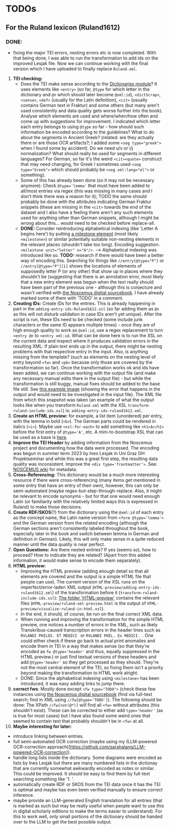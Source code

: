 # TODOs
## For the Ruland lexicon (Ruland1612)
### DONE:
- fixing the major TEI errors, nesting errors etc is now completed. With that being done, I was able to run the transformation to add ids on the improved Lesjak file. Now we can continue working with the final version which I have uploaded to finally replace `Ruland.xml`. 

1. **TEI checking:** 
   - Does the TEI make sense according to the [Dictionaries module](https://tei-c.org/release/doc/tei-p5-doc/en/html/DI.html)? It uses elements like `<entry>` (so far, `@type` for which letter in the dictionary and `@n` which should later become `@xml:id`), `<dictScrap>`, `<sense>`, `<def>` (usually for the Latin definition), `<cit>` (usually contains German text in Fraktur) and some others (but many aren't used consistently and data quality gets worse further into the book). Analyse which elements are used and where/when/how often and come up with suggestions for improvement. I indicated which letter each entry belongs to using `@type` so far - how should such information be encoded according to the guidelines? What to do about the segments in Ancient Greek? (related: are they actually there or are those OCR artifacts?; I added some `<seg type="greek">` when I found some by accident). Do we need u/v or i/j normalization? What should really be used for segments in different languages? For German, so far it's the weird `<cit><quote>` construct that may need changing, for Greek I sometimes used `<seg type="Greek">` which should probably be `<seg xml:lang="el">` or something). 
   - Some of this has already been done (so it may not be necessary anymore): Check `@type='lemma'` that must have been added to all/most entries via regex (this was missing in many cases and I don't think there was a reason for it); TODO the same should probably be done with the attributes indicating German Fraktur snippets (these are missing in the `<cit>` towards the end of the dataset and I also have a feeling there aren't any such elements used for anything other than German snippets, although I might be wrong about this... would need to be checked before replace-all.
   - **DONE:** Consider reintroducing alphabetical indexing (like 'Letter A begins here') by putting [a milestone element](https://tei-c.org/release/doc/tei-p5-doc/en/html/CO.html#CORS5) (most likely `<milestone>`) or similar potentially suitable non-nesting elements in the relevant places (shouldn't take too long). Encoding suggestion: `<milestone unit="letter" n="A"/>`. --> Alphabetical indexing was introduced like so. **TODO:** research if there would have been a better way of encoding this. Searching for things like `//entry[@type="P"]` or  `//entry[@type="P"][1]` shows the locations of elements of supposedly letter P (or any other) that show up in places where they shouldn't be (suggesting that there is an annotation error, most likely that a new entry element was begun when the text really should have been part of the previous one - although this is conjecture and wasn't verified with [the Noscemus digital sourcebook](https://transkribus.eu/r/noscemus/#/documents/668514). I have already marked some of them with 'TODO' in a comment.
2. **Creating IDs:** Create IDs for the entries. This is already happening in part in the `adding-entry-ids-Ruland1612.xsl` (so far adding them as `@n` as this will not disturb validation in case IDs aren't yet unique). After the script is run, these IDs need to be checked (some include junk characters or the same ID appears multiple times) - once they are of high enough quality to work as `@xml:id`, use a regex replacement to turn `<entry @n` to `<entry xml:id`. What can be done here is to run the XSL on the current data and inspect where it produces validation errors in the resulting XML: If plain text ends up in the output, there might be nesting problems with that respective entry in the input. Also, is anything missing from the template? (such as elements on the nesting level of entry beyond `<fw>` and `<pb>` because only those are covered by the transformation so far). Once the transformation works ok and ids have been added, we can continue working with the output file (and make any necessary manual edits there in the output file) - but while the transformation is still buggy, manual fixes should be added to the base file still. See [this example image](https://github.com/sarahalang/alchemical-dictionaries/blob/main/example-entry-nesting-problem.png) (showing the error that happens in the output and would need to be investigated in the input file). The XML file from which this snapshot was taken (an example of what the output looks like when you transform `Ruland.xml` with the XSL `transform-ruland-include-ids.xsl`) is: `adding-entry-ids-ruland1612.xml`.
3. **Create an HTML preview:** for example, a list item (unordered) per entry, with the lemma in bold (`<b>`). The German parts could be rendered in italics (`<i>`). Maybe use `<xsl:for-each>` to add something like `<h1>A</h1>` before the first entry of `@type='A'`, etc. A mini-to-bootstrap XSL that can be used as a base is [here](https://github.com/sarahalang/Harvard_BeyondTEI_Workshop_SLang2022/blob/main/ADDITIONAL_RESOURCES/XSL_BASE_STYLESHEETS/mini-bootstrap.xsl). 
4. **Improve the TEI Header** by adding information from the Noscemus project and documenting how the data were processed. The encoding was begun in summer term 2023 by Ines Lesjak in Uni Graz DH Projektseminar and while this was a great first step, the resulting data quality was inconsistent. Improve the `<div type='frontmatter'>`. See: [NOSCEMUS wiki](https://wiki.uibk.ac.at/noscemus/Lexicon_Alchemiae) for metadata.  
5. **Cross-Referencing:** This dictionary would be a much more interesting resource if there were cross-referencing (many items get mentioned in some entry that have an entry of their own), however, this can only be semi-automated (maybe regex-but-step-through-replace. Also, it might be relevant to encode synonyms - but for that one would need enough Latin (or familiarity with the relatively limited ways this is expressed in Ruland) to make those decisions.
6. **Create RDF/SKOS**(?) from the dictionary using the `@xml:id` of each entry as the concept name, the Latin name version from `<form @type='lemma'>` and the German version from the related encoding (although the German sections aren't consistently labeled throughout the book, especially later in the book and switch between lemma in German and definition in German). Likely, this will only make sense in a quite reduced manner until the data quality is near perfect.
7. **Open Questions:** Are there nested entries? If yes (seems so), how to proceed? How to indicate they are related? (Apart from this added information, it would make sense to encode them separately). 
8. **HTML preview:**
   - Improving the HTML preview (adding enough detail so that all elements are covered and the output is a simple HTML file that people can use). The current version of the XSL runs on the imperfect/error-laden XML output (`HTML-preview/adding-entry-ids-ruland1612.xml`) of the transformation before it (`transform-ruland-include-ids.xsl`): [The folder 'HTML-preview'](https://github.com/sarahalang/alchemical-dictionaries/tree/main/HTML-preview) contains the relevant files (`HTML-preview/ruland-xml-preview.html` is the output of `HTML-preview/visualize-ruland-in-html.xsl`).
   - In the end, it should, of course, be run on the final correct XML data.
   - When running and improving the transformation for the simple HTML preview, one notices a number of errors in the XML, such as likely Transkribus-caused transcription errors in the header lines such as `RVLANDI PHILOS. ET MEDICI ` or `RVLANDI PHIL. Ex MEDICI. `. One could either check if these go back to actual print anomalies and encode them in TEI in a way that makes sense (so that they're encoded as `fw @type='header'` and thus, equally suppressed in the HTML preview.) or just find textual versions of these headers and add `@type='header'` so they get processed as they should. They're not the most central element of the TEI, so fixing them isn't a priority beyond making the transformation to HTML work alright.
   - DONE: Since the alphabetical indexing using `<milestone>` has been introduced, it was easy adding links to jump there. 
9. **correct fws**: Mostly done except `<fw type="TODO">` (check these few instances using [the Noscemus digital sourcebook](https://transkribus.eu/r/noscemus/#/documents/668514) (find via full-text search; find in XML using `//fw[@type='TODO']`). The following should be done: The XPath `//fw[not(@*)]` will find all `<fw>` without attributes (this shouldn't exist). These can be corrected to either add `type='header'` (as is true for most cases) but I have also found some weird ones that seemed to contain text that probably shouldn't be in `<fw>` at all.
10. **Maybe interesting for later:**
   - introduce linking between entries.
   - full semi-automated OCR correction (maybe using my (LLM-powered OCR-correction approach)[https://github.com/sarahalang/LLM-powered-OCR-correction]).
   - handle long lists inside the dictionary. Some diagrams were encoded as lists by Ines Lesjak but there are many numbered lists in the dictionay that are currently somewhat awkwardly encoded as notes or similar. This could be improved. It should be easy to find them by full-text searching something like '1. '. 
   - automatically create RDF or SKOS from the TEI data once it has the TEI is optimal and maybe has even been verified manually to ensure correct inference.
   - maybe provide an LLM-generated English translation for all entries (that is marked as such but may be really useful when people want to use this in digital scholarly editions to make the terms easier to understand). For this to work well, only small portions of the dictionary should be handed over to the LLM to get the best possible output. 
